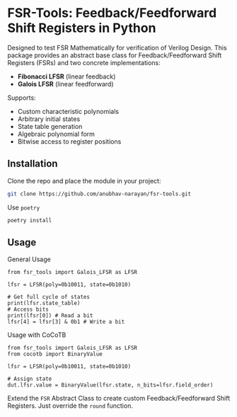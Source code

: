 # FSR-Tools: Feedback/Feedforward Shift Registers in Python

Designed to test FSR Mathematically for verification of Verilog Design.
This package provides an abstract base class for Feedback/Feedforward Shift Registers (FSRs) and two concrete implementations:  
- **Fibonacci LFSR** (linear feedback)
- **Galois LFSR** (linear feedforward)

Supports:
- Custom characteristic polynomials
- Arbitrary initial states
- State table generation
- Algebraic polynomial form
- Bitwise access to register positions

## Installation

Clone the repo and place the module in your project:

```bash
git clone https://github.com/anubhav-narayan/fsr-tools.git
```

Use `poetry`

```bash
poetry install
```

## Usage

General Usage
```python3
from fsr_tools import Galois_LFSR as LFSR

lfsr = LFSR(poly=0b10011, state=0b1010)

# Get full cycle of states
print(lfsr.state_table)
# Access bits
print(lfsr[0]) # Read a bit
lfsr[4] = lfsr[3] & 0b1 # Write a bit
```
Usage with CoCoTB
```python3
from fsr_tools import Galois_LFSR as LFSR
from cocotb import BinaryValue

lfsr = LFSR(poly=0b10011, state=0b1010)

# Assign state
dut.lfsr.value = BinaryValue(lfsr.state, n_bits=lfsr.field_order)
```

Extend the `FSR` Abstract Class to create custom Feedback/Feedforward Shift Registers. Just override the `round` function.

